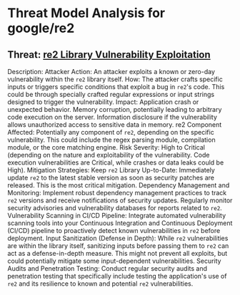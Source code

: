 # Threat Model Analysis for google/re2

## Threat: [re2 Library Vulnerability Exploitation](./threats/re2_library_vulnerability_exploitation.md)

Description:
        Attacker Action: An attacker exploits a known or zero-day vulnerability within the `re2` library itself.
        How: The attacker crafts specific inputs or triggers specific conditions that exploit a bug in `re2`'s code. This could be through specially crafted regular expressions or input strings designed to trigger the vulnerability.
    Impact:
        Application crash or unexpected behavior.
        Memory corruption, potentially leading to arbitrary code execution on the server.
        Information disclosure if the vulnerability allows unauthorized access to sensitive data in memory.
    re2 Component Affected:
        Potentially any component of `re2`, depending on the specific vulnerability. This could include the regex parsing module, compilation module, or the core matching engine.
    Risk Severity:
        High to Critical (depending on the nature and exploitability of the vulnerability. Code execution vulnerabilities are Critical, while crashes or data leaks could be High).
    Mitigation Strategies:
        Keep `re2` Library Up-to-Date:
            Immediately update `re2` to the latest stable version as soon as security patches are released. This is the most critical mitigation.
        Dependency Management and Monitoring:
            Implement robust dependency management practices to track `re2` versions and receive notifications of security updates.
            Regularly monitor security advisories and vulnerability databases for reports related to `re2`.
        Vulnerability Scanning in CI/CD Pipeline:
            Integrate automated vulnerability scanning tools into your Continuous Integration and Continuous Deployment (CI/CD) pipeline to proactively detect known vulnerabilities in `re2` before deployment.
        Input Sanitization (Defense in Depth):
            While `re2` vulnerabilities are within the library itself, sanitizing inputs before passing them to `re2` can act as a defense-in-depth measure.  This might not prevent all exploits, but could potentially mitigate some input-dependent vulnerabilities.
        Security Audits and Penetration Testing:
            Conduct regular security audits and penetration testing that specifically include testing the application's use of `re2` and its resilience to known and potential `re2` vulnerabilities.

